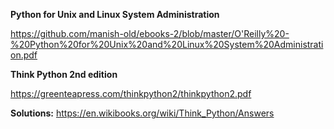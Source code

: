**Python for Unix and Linux System Administration**

https://github.com/manish-old/ebooks-2/blob/master/O'Reilly%20-%20Python%20for%20Unix%20and%20Linux%20System%20Administration.pdf

**Think Python 2nd edition**

https://greenteapress.com/thinkpython2/thinkpython2.pdf

**Solutions:** https://en.wikibooks.org/wiki/Think_Python/Answers
